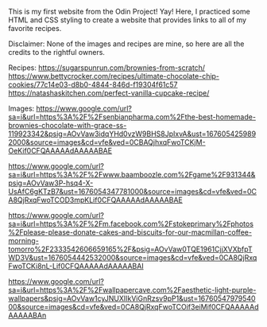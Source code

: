 This is my first website from the Odin Project! Yay! Here, I practiced some HTML and CSS styling to create a website that provides links to all of my favorite recipes. 

Disclaimer: None of the images and recipes are mine, so here are all the credits to the rightful owners.

Recipes:
https://sugarspunrun.com/brownies-from-scratch/ 
https://www.bettycrocker.com/recipes/ultimate-chocolate-chip-cookies/77c14e03-d8b0-4844-846d-f19304f61c57
https://natashaskitchen.com/perfect-vanilla-cupcake-recipe/


Images:
https://www.google.com/url?sa=i&url=https%3A%2F%2Fsenbianpharma.com%2Fthe-best-homemade-brownies-chocolate-with-grace-ss-119923342&psig=AOvVaw3idqYHd0vzW9BHS8JpIxvA&ust=1676054259892000&source=images&cd=vfe&ved=0CBAQjhxqFwoTCKjM-OeKif0CFQAAAAAdAAAAABAE

https://www.google.com/url?sa=i&url=https%3A%2F%2Fwww.baamboozle.com%2Fgame%2F931344&psig=AOvVaw3P-hsq4-X-UsAfC6gKTzB7&ust=1676054347781000&source=images&cd=vfe&ved=0CA8QjRxqFwoTCOD3mpKLif0CFQAAAAAdAAAAABAE

https://www.google.com/url?sa=i&url=https%3A%2F%2Fm.facebook.com%2Fstokeprimary%2Fphotos%2Fplease-please-donate-cakes-and-biscuits-for-our-macmillan-coffee-morning-tomorro%2F2333542606659165%2F&psig=AOvVaw0TQE1961CjjXVXbfpTWD3V&ust=1676054442532000&source=images&cd=vfe&ved=0CA8QjRxqFwoTCKi8nL-Lif0CFQAAAAAdAAAAABAI

https://www.google.com/url?sa=i&url=https%3A%2F%2Fwallpapercave.com%2Faesthetic-light-purple-wallpapers&psig=AOvVaw1cyJNUXIIkViGnRzsv9pP1&ust=1676054797954000&source=images&cd=vfe&ved=0CA8QjRxqFwoTCOif3eiMif0CFQAAAAAdAAAAABAn
